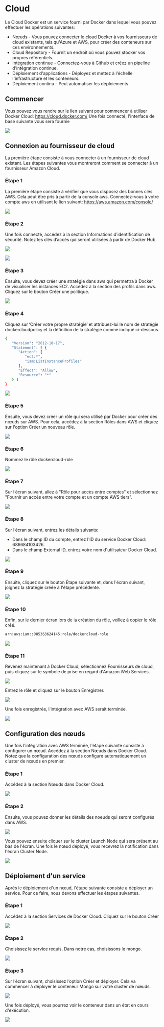 # Cloud

Le Cloud Docker est un service fourni par Docker dans lequel vous pouvez effectuer les opérations suivantes:
* Nœuds - Vous pouvez connecter le cloud Docker à vos fournisseurs de cloud existants, tels qu'Azure et AWS, pour créer des conteneurs sur ces environnements.
* Cloud Repository - Fournit un endroit où vous pouvez stocker vos propres référentiels.
* Intégration continue - Connectez-vous à Github et créez un pipeline d’intégration continue.
* Déploiement d'applications - Déployez et mettez à l'échelle l'infrastructure et les conteneurs.
* Déploiement continu - Peut automatiser les déploiements.

## Commencer
Vous pouvez vous rendre sur le lien suivant pour commencer à utiliser Docker Cloud: https://cloud.docker.com/
Une fois connecté, l'interface de base suivante vous sera fournie

![](basic_interface.jpeg)

## Connexion au fournisseur de cloud

La première étape consiste à vous connecter à un fournisseur de cloud existant. Les étapes suivantes vous montreront comment se connecter à un fournisseur Amazon Cloud.

### Étape 1
La première étape consiste à vérifier que vous disposez des bonnes clés AWS. Cela peut être pris à partir de la console aws. Connectez-vous à votre compte aws en utilisant le lien suivant: https://aws.amazon.com/console/

![](1.png)

### Étape 2
Une fois connecté, accédez à la section Informations d'identification de sécurité. Notez les clés d’accès qui seront utilisées à partir de Docker Hub.

![](2.png)

![](3.png)

### Étape 3
Ensuite, vous devez créer une stratégie dans aws qui permettra à Docker de visualiser les instances EC2. Accédez à la section des profils dans aws. Cliquez sur le bouton Créer une politique.

![](4.png)

### Étape 4
Cliquez sur ‘Créer votre propre stratégie’ et attribuez-lui le nom de stratégie dockercloudpolicy et la définition de la stratégie comme indiqué ci-dessous.
```sh
{ 
   "Version": "2012-10-17", 
   "Statement": [ { 
      "Action": [ 
         "ec2:*", 
         "iam:ListInstanceProfiles" 
      ], 
      "Effect": "Allow", 
      "Resource": "*" 
   } ] 
}
```
![](5.png)

### Étape 5
Ensuite, vous devez créer un rôle qui sera utilisé par Docker pour créer des nœuds sur AWS. Pour cela, accédez à la section Rôles dans AWS et cliquez sur l'option Créer un nouveau rôle.

![](6.png)

### Étape 6
Nommez le rôle dockercloud-role

![](7.png)

### Étape 7
Sur l’écran suivant, allez à "Rôle pour accès entre comptes" et sélectionnez "Fournir un accès entre votre compte et un compte AWS tiers".

![](8.png)

### Étape 8
Sur l’écran suivant, entrez les détails suivants:
* Dans le champ ID du compte, entrez l'ID du service Docker Cloud: 689684103426.
* Dans le champ External ID, entrez votre nom d'utilisateur Docker Cloud.

![](9.png)

### Étape 9 
Ensuite, cliquez sur le bouton Étape suivante et, dans l'écran suivant, joignez la stratégie créée à l'étape précédente.

![](10.png)

### Étape 10
Enfin, sur le dernier écran lors de la création du rôle, veillez à copier le rôle créé.
```sh
arn:aws:iam::085363624145:role/dockercloud-role
```

![](11.png)

### Étape 11
Revenez maintenant à Docker Cloud, sélectionnez Fournisseurs de cloud, puis cliquez sur le symbole de prise en regard d'Amazon Web Services.

![](12.png)

Entrez le rôle et cliquez sur le bouton Enregistrer.

![](13.png)

Une fois enregistrée, l'intégration avec AWS serait terminée.

![](14.png)

## Configuration des nœuds
Une fois l'intégration avec AWS terminée, l'étape suivante consiste à configurer un nœud. Accédez à la section Nœuds dans Docker Cloud. Notez que la configuration des nœuds configure automatiquement un cluster de nœuds en premier.

### Étape 1
Accédez à la section Nœuds dans Docker Cloud.

![](15.png)

### Étape 2
Ensuite, vous pouvez donner les détails des noeuds qui seront configurés dans AWS.

![](16.png)

Vous pouvez ensuite cliquer sur le cluster Launch Node qui sera présent au bas de l'écran. Une fois le nœud déployé, vous recevrez la notification dans l'écran Cluster Node.

![](17.png)

## Déploiement d'un service
Après le déploiement d'un nœud, l'étape suivante consiste à déployer un service. Pour ce faire, nous devons effectuer les étapes suivantes.

### Étape 1
Accédez à la section Services de Docker Cloud. Cliquez sur le bouton Créer

![](18.png)

### Étape 2
Choisissez le service requis. Dans notre cas, choisissons le mongo.

![](19.png)

### Étape 3
Sur l’écran suivant, choisissez l’option Créer et déployer. Cela va commencer à déployer le conteneur Mongo sur votre cluster de nœuds.

![](20.png)

Une fois déployé, vous pourrez voir le conteneur dans un état en cours d'exécution.

![](21.png)
















